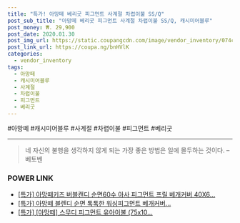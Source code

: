 ```yaml
--- 
title: "특가! 아망떼 베리굿 피그먼트 사계절 차렵이불 SS/Q" 
post_sub_title: "아망떼 베리굿 피그먼트 사계절 차렵이불 SS/Q, 캐시미어블루" 
post_money: ₩. 29,900 
post_date: 2020.01.30 
post_img_url: https://static.coupangcdn.com/image/vendor_inventory/074c/6efec0fba3e908acd0f1d96ce2d8f024b53926a986b9469abbb855bc3c96.jpg 
post_link_url: https://coupa.ng/bnHVlK 
categories: 
  - vendor_inventory 
tags: 
  - 아망떼 
  - 캐시미어블루 
  - 사계절 
  - 차렵이불 
  - 피그먼트 
  - 베리굿 
--- 
```

  #아망떼 #캐시미어블루 #사계절 #차렵이불 #피그먼트 #베리굿 
<hr> 

> 네 자신의 불행을 생각하지 않게 되는 가장 좋은 방법은 일에 몰두하는 것이다. – 베토벤 


### POWER LINK

* <a href="https://blog.naver.com/an0733/221790231678" target="_blank">[특가] 아망떼키즈 버블캔디 순면60수 아사 피그먼트 프릴 베개커버 40X6...</a>
* <a href="https://blog.naver.com/sakai111/221789670532" target="_blank">[특가] 아망떼 블렌디 순면 톡톡한 워싱피그먼트 베개커버...</a>
* <a href="https://blog.naver.com/an0733/221789598841" target="_blank">[특가] [아망떼] 스무디 피그먼트 유아이불 (75x10...</a>
